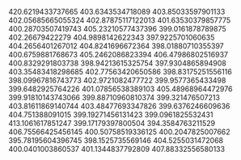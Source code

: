 420.6219433737665
403.6343534718089
403.85033597901133
402.05685665055324
402.87875117122013
401.63530379857775
400.28703507419743
405.23210577437396
399.0161878789875
402.26679422279
404.9898142622343
397.9225701060635
404.2656401267012
404.8241696672364
398.01880710355397
400.6759881768673
405.2462086823394
406.47986802516937
400.8329291803738
398.94213615325754
397.9304865894908
403.35483418298685
402.77563420650586
398.83175251556116
398.09967816743773
402.9721082477722
399.9577365433498
399.6482925764226
401.07856538389103
405.48968964472976
399.91810143743066
399.88710960810374
399.321476507213
403.81611869140744
403.48477693347826
399.6376246609636
404.751388091015
399.19271456131423
399.0961825532431
413.1061617851247
399.17179397800504
394.3584763211529
406.75566425456145
400.50758519336125
400.2047825007662
395.78195604396745
398.1525735569146
404.5255031472068
400.0401003860537
401.1344837792809
407.88332556580133